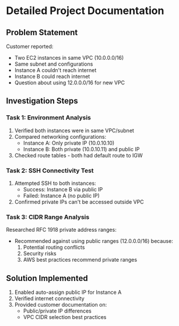 # Detailed Project Documentation

## Problem Statement
Customer reported:
- Two EC2 instances in same VPC (10.0.0.0/16)
- Same subnet and configurations
- Instance A couldn't reach internet
- Instance B could reach internet
- Question about using 12.0.0.0/16 for new VPC

## Investigation Steps

### Task 1: Environment Analysis
1. Verified both instances were in same VPC/subnet
2. Compared networking configurations:
   - Instance A: Only private IP (10.0.10.10)
   - Instance B: Both private (10.0.10.11) and public IP
3. Checked route tables - both had default route to IGW

### Task 2: SSH Connectivity Test
1. Attempted SSH to both instances:
   - Success: Instance B via public IP
   - Failed: Instance A (no public IP)
2. Confirmed private IPs can't be accessed outside VPC

### Task 3: CIDR Range Analysis
Researched RFC 1918 private address ranges:
- Recommended against using public ranges (12.0.0.0/16) because:
  1. Potential routing conflicts
  2. Security risks
  3. AWS best practices recommend private ranges

## Solution Implemented
1. Enabled auto-assign public IP for Instance A
2. Verified internet connectivity
3. Provided customer documentation on:
   - Public/private IP differences
   - VPC CIDR selection best practices
